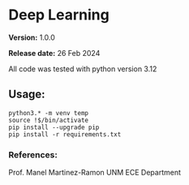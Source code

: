 # Deep Learning


**Version:** 1.0.0

**Release date:** 26 Feb 2024



All code was tested with python version 3.12

## Usage:

```console
python3.* -m venv temp
source !$/bin/activate
pip install --upgrade pip
pip install -r requirements.txt
```

### References:

Prof. Manel Martinez-Ramon UNM ECE Department

